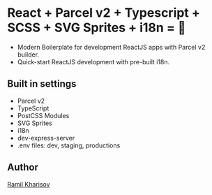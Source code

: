 # React + Parcel v2 + Typescript + SCSS + SVG Sprites + i18n = 🚀

- Modern Boilerplate for development ReactJS apps with Parcel v2 builder.
- Quick-start ReactJS development with pre-built i18n.

## Built in settings
- Parcel v2
- TypeScript
- PostCSS Modules
- SVG Sprites
- i18n
- dev-express-server
- .env files: dev, staging, productions

## Author
[Ramil Kharisov](https://github.com/xfo)